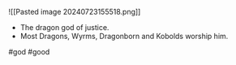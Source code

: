 ![[Pasted image 20240723155518.png]]
 - The dragon god of justice.
 - Most Dragons, Wyrms, Dragonborn and Kobolds worship him.

#god #good 
